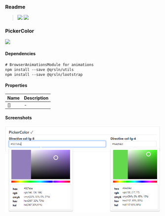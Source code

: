 ### Readme

> [![](https://img.shields.io/badge/Main-readme-white?style=for-the-badge)](../../readme.md)
> [![](https://img.shields.io/badge/usage-orange?style=for-the-badge)](usage.md)

### PickerColor

[![](https://img.shields.io/badge/Demo-blue?style=for-the-badge)](https://krsln.github.io/Showcase/Beta/PickerColor)

#### Dependencies
```shell
# BrowserAnimationsModule for animations
npm install --save @qrsln/utils
npm install --save @qrsln/lootstrap

```

#### Properties

| Name | Description |
|------|-------------|
| []   | -           |

#### Screenshots

![](../../../../Images/Screenshots/PickerColor_2021-08-12.png "PickerColor")
